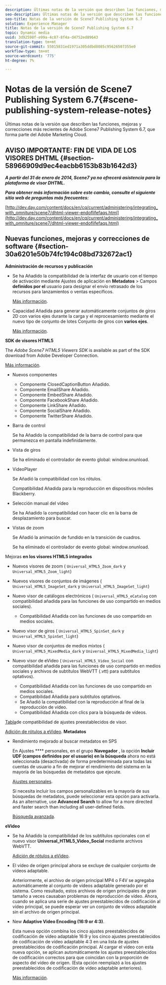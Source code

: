 ```yaml
---
description: Últimas notas de la versión que describen las funciones, mejoras y correcciones más recientes de Adobe Scene7 Publishing System 6.7, que forma parte del Adobe Marketing Cloud.
seo-description: Últimas notas de la versión que describen las funciones, mejoras y correcciones más recientes de Adobe Scene7 Publishing System 6.7, que forma parte del Adobe Marketing Cloud.
seo-title: Notas de la versión de Scene7 Publishing System 6.7
solution: Experience Manager
title: Notas de la versión de Scene7 Publishing System 6.7
topic: Dynamic media
uuid: 3d92598f-e99a-4c87-8f4a-d4752ed89643
translation-type: tm+mt
source-git-commit: 55015831ed1971a305ddbd8085c95626507355e0
workflow-type: tm+mt
source-wordcount: '775'
ht-degree: 7%

---
```



# Notas de la versión de Scene7 Publishing System 6.7{#scene-publishing-system-release-notes}

Últimas notas de la versión que describen las funciones, mejoras y correcciones más recientes de Adobe Scene7 Publishing System 6.7, que forma parte del Adobe Marketing Cloud.

## AVISO IMPORTANTE: FIN DE VIDA DE LOS VISORES DHTML {#section-58966909d9ec4eacbb6153b83b1642d3}

***A partir del 31 de enero de 2014, Scene7 ya no ofrecerá asistencia para la plataforma de visor DHTML.***

***Para obtener más información sobre este cambio, consulte el siguiente sitio web de preguntas más frecuentes:***

[http://dev.day.com/content/docs/en/cq/current/administering/integrating_with_omniture/scene7/dhtml-viewer-endoflifefaqs.html](http://dev.day.com/content/docs/en/cq/current/administering/integrating_with_omniture/scene7/dhtml-viewer-endoflifefaqs.html)

## Nuevas funciones, mejoras y correcciones de software {#section-30a6201e50b74fc194c08bd732672ac1}

**Administración de recursos y publicación**

* Se ha Añadido la compatibilidad de la interfaz de usuario con el tiempo de activación mediante Ajustes de aplicación en **Metadatos** > Campos **definidos por el** usuario para designar el envío retrasado de los recursos para lanzamientos o ventas específicos.

   [Más información](http://help.adobe.com/en_US/scene7/using/WS08F62297-36A5-4c35-9D4E-5BE38C41D39C.html).

* Capacidad Añadida para generar automáticamente conjuntos de giros 2D con varios ejes durante la carga y el reprocesamiento mediante el nuevo tipo de conjunto de lotes Conjunto de giros con **varios ejes**.

   [Más información](http://help.adobe.com/en_US/scene7/using/WSf6ef983f54a76485-20cc30b112624e7b244-7fff.html).

**SDK de visores HTML5**

The *Adobe Scene7 HTML5 Viewers SDK* is available as part of the SDK download from Adobe Developer Connection.

[Más información](http://help.adobe.com/es_ES/scene7/using/wsd4272150f67705c11b002eec12fcba4dee6-8000.html).

* Nuevos componentes

   * Componente ClosedCaptionButton Añadido.
   * Componente EmailShare Añadido.
   * Componente EmbedShare Añadido.
   * Componente FacebookShare Añadido.
   * Componente LinkShare Añadido.
   * Componente SocialShare Añadido.
   * Componente TwitterShare Añadido.

* Barra de control

   Se ha Añadido la compatibilidad de la barra de control para que permanezca en pantalla indefinidamente.

* Vista de giros

   Se ha eliminado el controlador de evento global: window.onunload.

* VideoPlayer

   Se Añadió la compatibilidad con los rótulos.

   Compatibilidad Añadida para la reproducción en dispositivos móviles Blackberry.

* Selección manual del vídeo

   Se ha Añadido la compatibilidad con hacer clic en la barra de desplazamiento para buscar.

* Vistas de zoom

   Se Añadió la animación de fundido en la transición de cuadros.

   Se ha eliminado el controlador de evento global: window.onunload.

Mejoras **en los visores HTML5 integrados**

* Nuevos visores de zoom ( `Universal_HTML5_Zoom_dark` y `Universal_HTML5_Zoom_light`)
* Nuevos visores de conjuntos de imágenes ( `Universal_HTML5_ImageSet_dark` y `Universal_HTML5_ImageSet_light`)
* Nuevo visor de catálogos electrónicos ( `Universal_HTML5_eCatalog` con compatibilidad añadida para las funciones de uso compartido en medios sociales).

   * Compatibilidad Añadida con las funciones de uso compartido en medios sociales.

* Nuevo visor de giros ( `Universal_HTML5_SpinSet_dark` y `Universal_HTML5_SpinSet_light`)

* Nuevo visor de conjuntos de medios mixtos ( `Universal_HTML5_MixedMedia_dark` y `Universal_HTML5_MixedMedia_light`)
* Nuevo visor de eVideo ( `Universal_HTML5_Video_Social` con compatibilidad añadida para las funciones de uso compartido en medios sociales y archivos de subtítulos WebVTT (.vtt) para subtítulos optativos).

   * Compatibilidad Añadida con las funciones de uso compartido en medios sociales.
   * Compatibilidad Añadida para subtítulos optativos.
   * Se Añadió la compatibilidad con la reproducción al final de la reproducción de vídeo.
   * Compatibilidad Añadida con clics para la búsqueda de vídeos.

[Tabla](http://help.adobe.com/en_US/scene7/using/WS6E593DEA-7D81-4cd6-84B0-85E8BB274176.html)de compatibilidad de ajustes preestablecidos de visor.

[Adición de rótulos a eVideo](http://help.adobe.com/en_US/scene7/using/WS98ca2e6790647c06-6f6f53e137b959f094-8000.html).
**Metadatos**

* Rendimiento mejorado al buscar metadatos en SPS

   En Ajustes **** personales, en el grupo **Navegador** , la opción **Incluir UDF (campos definidos por el usuario) en la búsqueda** ahora no está seleccionada (desactivada) de forma predeterminada para todas las cuentas de usuario a fin de mejorar el rendimiento del sistema en la mayoría de las búsquedas de metadatos que ejecute.

   [Ajustes personales](http://help.adobe.com/en_US/scene7/using/WSCAAE9C8A-F172-43a8-B134-6163E7C80218.html).

   Si necesita incluir los campos personalizables en la mayoría de sus búsquedas de metadatos, puede seleccionar esta opción para activarla. As an alternative, use **Advanced Search** to allow for a more directed and faster search than including all user-defined fields.

   [Búsqueda avanzada](http://help.adobe.com/en_US/scene7/using/WS259993e42159a215-1c6a66df1265272619e-7ff5.html).

**eVideo**

* Se ha Añadido la compatibilidad de los subtítulos opcionales con el nuevo visor **Universal_HTML5_Video_Social** mediante archivos WebVTT.

   [Adición de rótulos a eVideo](http://help.stage.adobe.com/en_US/scene7/using/WS98ca2e6790647c06-6f6f53e137b959f094-8000.html).

* El vídeo de origen principal ahora se excluye de cualquier conjunto de vídeos adaptable.

   Anteriormente, el archivo de origen principal MP4 o F4V se agregaba automáticamente al conjunto de vídeos adaptable generado por el sistema. Como resultado, estos archivos de origen principales de gran tamaño a veces causaban problemas de reproducción de vídeo. Ahora, cuando se aplica una serie de ajustes preestablecidos de codificación al vídeo principal, se puede esperar ver un conjunto de vídeos adaptable sin el archivo de origen principal.

* New **Adaptive Video Encoding (16:9 or 4:3)**.

   Esta nueva opción combina los cinco ajustes preestablecidos de codificación de vídeo adaptable 16:9 y los cinco ajustes preestablecidos de codificación de vídeo adaptable 4:3 en una lista de ajustes preestablecidos de codificación principal. Al cargar el vídeo con esta nueva opción, se aplican automáticamente los ajustes preestablecidos de codificación correctos para que coincidan con la proporción de aspecto del vídeo de origen. (Esta opción reemplazó a los ajustes preestablecidos de codificación de vídeo adaptable anteriores).

   [Más información](http://help.stage.adobe.com/en_US/scene7/using/WSE86ACF2B-BD50-4c48-A1D7-9CD4405B62D0.html).

